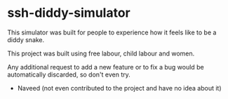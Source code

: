 # ssh-diddy-simulator

This simulator was built for people to experience how it feels like to be a diddy snake.

This project was built using free labour, child labour and women.

Any additional request to add a new feature or to fix a bug would be automatically discarded, so don't even try.

- Naveed (not even contributed to the project and have no idea about it)
